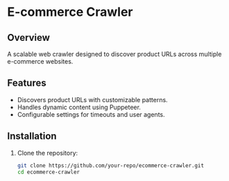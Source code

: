 # E-commerce Crawler

## Overview

A scalable web crawler designed to discover product URLs across multiple e-commerce websites.

## Features

- Discovers product URLs with customizable patterns.
- Handles dynamic content using Puppeteer.
- Configurable settings for timeouts and user agents.

## Installation

1. Clone the repository:
   ```bash
   git clone https://github.com/your-repo/ecommerce-crawler.git
   cd ecommerce-crawler
   ```
